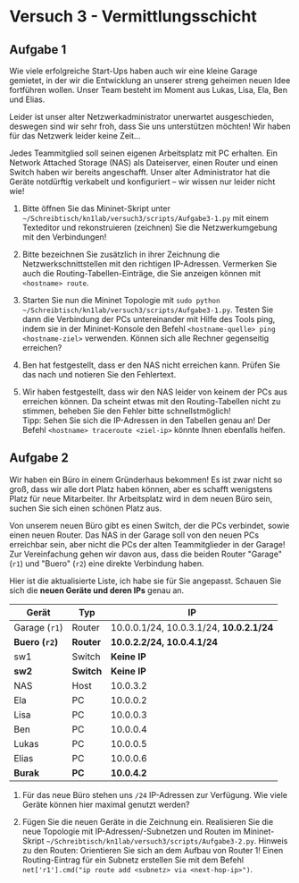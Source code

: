 # Versuch 3 - Vermittlungsschicht

## Aufgabe 1

Wie viele erfolgreiche Start-Ups haben auch wir eine kleine Garage gemietet, in der wir die Entwicklung an unserer streng geheimen neuen Idee fortführen wollen. Unser Team besteht im Moment aus Lukas, Lisa, Ela, Ben und Elias.

Leider ist unser alter Netzwerkadministrator unerwartet ausgeschieden, deswegen sind wir sehr froh, dass Sie uns unterstützen möchten! Wir haben für das Netzwerk leider keine Zeit...

Jedes Teammitglied soll seinen eigenen Arbeitsplatz mit PC erhalten. Ein Network Attached Storage (NAS) als Dateiserver, einen Router und einen Switch haben wir bereits angeschafft. Unser alter Administrator hat die Geräte notdürftig verkabelt und konfiguriert – wir wissen nur leider nicht wie!

1. Bitte öffnen Sie das Mininet-Skript unter `~/Schreibtisch/kn1lab/versuch3/scripts/Aufgabe3-1.py` mit einem Texteditor und rekonstruieren (zeichnen) Sie die Netzwerkumgebung mit den Verbindungen!

1. Bitte bezeichnen Sie zusätzlich in ihrer Zeichnung die Netzwerkschnittstellen mit den richtigen IP-Adressen. Vermerken Sie auch die Routing-Tabellen-Einträge, die Sie anzeigen können mit `<hostname> route`.

1. Starten Sie nun die Mininet Topologie mit `sudo python ~/Schreibtisch/kn1lab/versuch3/scripts/Aufgabe3-1.py`. Testen Sie dann die Verbindung der PCs untereinander mit Hilfe des Tools ping, indem sie in der Mininet-Konsole den Befehl `<hostname-quelle> ping <hostname-ziel>` verwenden. Können sich alle Rechner gegenseitig erreichen?

1. Ben hat festgestellt, dass er den NAS nicht erreichen kann. Prüfen Sie das nach und notieren Sie den Fehlertext.

1. Wir haben festgestellt, dass wir den NAS leider von keinem der PCs aus erreichen können. Da scheint etwas mit den Routing-Tabellen nicht zu stimmen, beheben Sie den Fehler bitte schnellstmöglich!<br>
Tipp: Sehen Sie sich die IP-Adressen in den Tabellen genau an! Der Befehl `<hostname> traceroute <ziel-ip>` könnte Ihnen ebenfalls helfen.

## Aufgabe 2

Wir haben ein Büro in einem Gründerhaus bekommen! Es ist zwar nicht so groß, dass wir alle dort Platz haben können, aber es schafft wenigstens Platz für neue Mitarbeiter. Ihr Arbeitsplatz wird in dem neuen Büro sein, suchen Sie sich einen schönen Platz aus.

Von unserem neuen Büro gibt es einen Switch, der die PCs verbindet, sowie einen neuen Router. Das NAS in der Garage soll von den neuen PCs erreichbar sein, aber nicht die PCs der alten Teammitglieder in der Garage! Zur Vereinfachung gehen wir davon aus, dass die beiden Router "Garage" (`r1`) und "Buero" (`r2`) eine direkte Verbindung haben.

Hier ist die aktualisierte Liste, ich habe sie für Sie angepasst. Schauen Sie sich die **neuen Geräte und deren IPs** genau an.

| Gerät             | Typ        | IP                                        |
|-------------------|------------|-------------------------------------------|
| Garage (`r1`)     | Router     | 10.0.0.1/24, 10.0.3.1/24, **10.0.2.1/24** |
| **Buero (`r2`)**  | **Router** | **10.0.2.2/24, 10.0.4.1/24**              |
| sw1               | Switch     | **Keine IP**                              |
| **sw2**           | **Switch** | **Keine IP**                              |
| NAS               | Host       | 10.0.3.2                                  |
| Ela               | PC         | 10.0.0.2                                  |
| Lisa              | PC         | 10.0.0.3                                  |
| Ben               | PC         | 10.0.0.4                                  |
| Lukas             | PC         | 10.0.0.5                                  |
| Elias             | PC         | 10.0.0.6                                  |
| **Burak**         | **PC**     | **10.0.4.2**                              |

1. Für das neue Büro stehen uns `/24` IP-Adressen zur Verfügung. Wie viele Geräte können hier maximal genutzt werden?

1. Fügen Sie die neuen Geräte in die Zeichnung ein. Realisieren Sie die neue Topologie mit IP-Adressen/-Subnetzen und Routen im Mininet-Skript `~/Schreibtisch/kn1lab/versuch3/scripts/Aufgabe3-2.py`. Hinweis zu den Routen: Orientieren Sie sich an dem Aufbau von Router 1! Einen Routing-Eintrag für ein Subnetz erstellen Sie mit dem Befehl `net['r1'].cmd("ip route add <subnetz> via <next-hop-ip>")`.